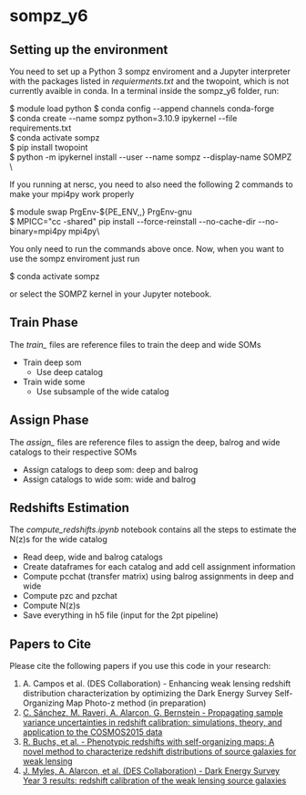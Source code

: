 # sompz_y6

## Setting up the environment

You need to set up a Python 3 sompz enviroment and a Jupyter interpreter with the packages listed in *requierments.txt* and the twopoint, which is not currently avaible in conda. In a terminal inside the sompz_y6 folder, run: 

$ module load python
$ conda config --append channels conda-forge \
$ conda create --name sompz python=3.10.9 ipykernel --file requirements.txt \
$ conda activate sompz \
$ pip install twopoint \
$ python -m ipykernel install --user --name sompz --display-name SOMPZ \

If you running at nersc, you need to also need the following 2 commands to make your mpi4py work properly

$ module swap PrgEnv-${PE_ENV,,} PrgEnv-gnu \
$ MPICC="cc -shared" pip install --force-reinstall --no-cache-dir --no-binary=mpi4py mpi4py\

You only need to run the commands above once. Now, when you want to use the sompz enviroment just run

$ conda activate sompz

or select the SOMPZ kernel in your Jupyter notebook. 



## Train Phase

The *train_* files are reference files to train the deep and wide SOMs

- Train deep som
    - Use deep catalog
- Train wide some
    - Use subsample of the wide catalog 


## Assign Phase

The *assign_* files are reference files to assign the deep, balrog and wide catalogs to their respective SOMs

- Assign catalogs to deep som: deep and balrog
- Assign catalogs to wide som: wide and balrog


## Redshifts Estimation

The *compute_redshifts.ipynb* notebook contains all the steps to estimate the N(z)s for the wide catalog

- Read deep, wide and balrog catalogs
- Create dataframes for each catalog and add cell assignment information
- Compute pcchat (transfer matrix) using balrog assignments in deep and wide
- Compute pzc and pzchat
- Compute N(z)s
- Save everything in h5 file (input for the 2pt pipeline) 

## Papers to Cite

Please cite the following papers if you use this code in your research:

1.  A. Campos et al. (DES Collaboration) - Enhancing weak lensing redshift distribution characterization by optimizing the Dark Energy Survey Self-Organizing Map Photo-z method (in preparation)
2. [C. Sánchez,  M. Raveri,  A. Alarcon,  G. Bernstein - Propagating sample variance uncertainties in redshift calibration: simulations, theory, and application to the COSMOS2015 data](https://doi.org/10.1093/mnras/staa2542)
3. [R. Buchs, et al. - Phenotypic redshifts with self-organizing maps: A novel method to characterize redshift distributions of source galaxies for weak lensing](https://doi.org/10.1093/mnras/stz2162)
4. [J. Myles,  A. Alarcon, et al. (DES Collaboration) - Dark Energy Survey Year 3 results: redshift calibration of the weak lensing source galaxies](https://doi.org/10.1093/mnras/stab1515)
